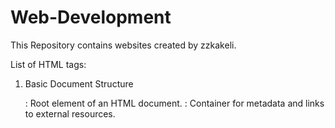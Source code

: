 # Web-Development

This Repository contains websites created by zzkakeli.

List of HTML tags:

1.  Basic Document Structure

    <html>: Root element of an HTML document.
    <head>: Container for metadata and links to external resources.
    <title>: Defines the document title (shown in the browser tab).
    <body>: Container for the document's visible content.

2.  Text Content

    <h1> to <h6>: Headings, with <h1> being the most important.
    <p>: Paragraph.
    <br>: Line break.
    <hr>: Thematic break (horizontal rule).
    <pre>: Preformatted text (preserves spaces and line breaks).

3.  Inline Text Semantics

    <a>: Hyperlink.
    <strong>: Strong importance (typically bold).
    <em>: Emphasis (typically italic).
    <b>: Bold text (no emphasis).
    <i>: Italic text (no emphasis).
    <u>: Underlined text.
    <mark>: Highlighted text.
    <small>: Smaller text.
    <del>: Deleted text (strikethrough).
    <ins>: Inserted text (underline).
    <sub>: Subscript.
    <sup>: Superscript.
    <code>: Inline code snippet.
    <kbd>: Keyboard input.
    <samp>: Sample output.
    <var>: Variable.

4.  Lists

    <ul>: Unordered list.
    <ol>: Ordered list.
    <li>: List item.
    <dl>: Description list.
    <dt>: Term in a description list.
    <dd>: Description of the term.

5.  Tables

    <table>: Table.
    <thead>: Table header group.
    <tbody>: Table body group.
    <tfoot>: Table footer group.
    <tr>: Table row.
    <th>: Table header cell.
    <td>: Table data cell.
    <caption>: Table caption.
    <col>: Column definition.
    <colgroup>: Group of columns.

6.  Forms

    <form>: Form container.
    <input>: Input field.
    <textarea>: Multi-line text input.
    <button>: Button.
    <select>: Dropdown list.
    <option>: Option in a dropdown.
    <optgroup>: Group of options in a dropdown.
    <label>: Label for a form element.
    <fieldset>: Group of form elements.
    <legend>: Caption for a <fieldset>.
    <datalist>: Predefined options for input.
    <output>: Output result.
    <progress>: Progress indicator.
    <meter>: Gauge for scalar measurements.

7.  Multimedia

    <img>: Image.
    <audio>: Audio content.
    <video>: Video content.
    <source>: Media source.
    <track>: Text tracks for <video> or <audio>.
    <picture>: Container for multiple image sources.
    <map>: Image map.
    <area>: Clickable area in an image map.

8.  Embedded Content

    <iframe>: Inline frame.
    <embed>: Embedded content.
    <object>: External resource.
    <param>: Parameters for <object>.

9.  Scripting

    <script>: Embedded or external JavaScript.
    <noscript>: Fallback for unsupported scripts.
    <canvas>: Drawing area for graphics.


10. Sectioning Content

    <header>: Header for a section or document.
    <footer>: Footer for a section or document.
    <main>: Main content of the document.
    <section>: Thematic grouping of content.
    <article>: Independent content.
    <aside>: Sidebar or related content.
    <nav>: Navigation links.

11. Text Editing

    <div>: Generic container.
    <span>: Generic inline container.

12. Metadata

    <meta>: Metadata information.
    <link>: External resource link.
    <style>: Embedded CSS styles.
    <base>: Base URL for relative URLs.

13. Accessibility

    <summary>: Summary for a <details> element.
    <details>: Disclosure widget.
    <dialog>: Dialog box or interactive component.

14. Obsolete/Deprecated Tags (Avoid Using)

    <center>: Center alignment (use CSS instead).
    <font>: Font styles (use CSS instead).
    <b> and <i> (use <strong> and <em> for semantics).
